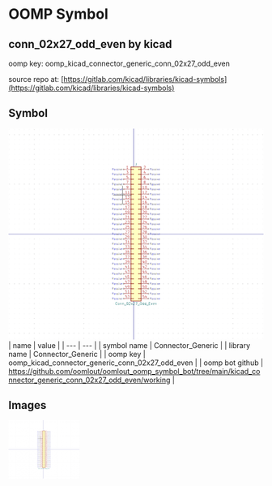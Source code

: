 # OOMP Symbol  
## conn_02x27_odd_even  by kicad  
  
oomp key: oomp_kicad_connector_generic_conn_02x27_odd_even  
  
source repo at: [https://gitlab.com/kicad/libraries/kicad-symbols](https://gitlab.com/kicad/libraries/kicad-symbols)  
## Symbol  
  
[![working.png](working_600.png)](working.png)  
| name | value | 
| --- | --- | 
| symbol name | Connector_Generic | 
| library name | Connector_Generic | 
| oomp key | oomp_kicad_connector_generic_conn_02x27_odd_even | 
| oomp bot github | https://github.com/oomlout/oomlout_oomp_symbol_bot/tree/main/kicad_connector_generic_conn_02x27_odd_even/working | 
## Images  
  
[![working.png](working_140.png)](working.png)  
